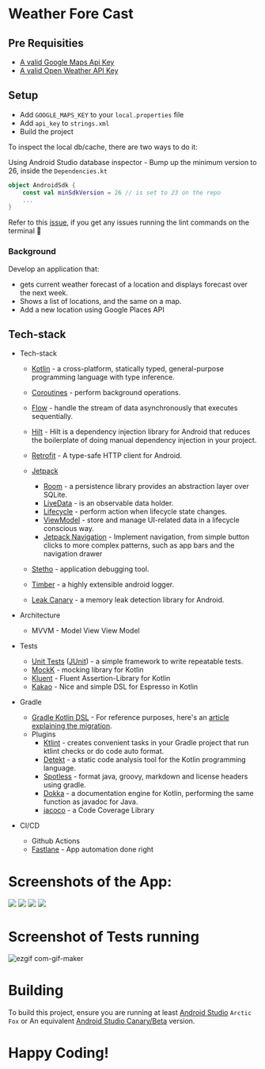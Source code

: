 # Weather Fore Cast


## Pre Requisities

- [A valid Google Maps Api Key](https://developers.google.com/maps/documentation/android-sdk/get-api-key)
- [A valid Open Weather API Key](https://openweathermap.org/appid)

## Setup
 - Add `GOOGLE_MAPS_KEY` to your `local.properties` file
 - Add ``api_key`` to `strings.xml`
 - Build the project



To inspect the local db/cache, there are two ways to do it:

Using Android Studio database inspector - Bump up the minimum version to 26, inside the `Dependencies.kt`

```kotlin
object AndroidSdk {
    const val minSdkVersion = 26 // is set to 23 on the repo
    ...
}
```

Refer to this [issue](https://github.com/gradle/gradle/issues/10248), if you get any issues running the lint commands on the terminal :rocket:

### Background

Develop an application that:

* gets current weather forecast of a location and displays forecast over the next week.
* Shows a list of locations, and the same on a map.
* Add a new location using Google Places API


## Tech-stack

* Tech-stack
    * [Kotlin](https://kotlinlang.org/) - a cross-platform, statically typed, general-purpose programming language with type inference.
    * [Coroutines](https://kotlinlang.org/docs/reference/coroutines-overview.html) - perform background operations.
    * [Flow](https://kotlinlang.org/docs/reference/coroutines/flow.html) - handle the stream of data asynchronously that executes sequentially.
    * [Hilt](https://developer.android.com/training/dependency-injection/hilt-android) - Hilt is a dependency injection library for Android that reduces the boilerplate of doing manual dependency injection in your project.
    * [Retrofit](https://square.github.io/retrofit/) - A type-safe HTTP client for Android.
    * [Jetpack](https://developer.android.com/jetpack)
        * [Room](https://developer.android.com/topic/libraries/architecture/room) - a persistence library provides an abstraction layer over SQLite.
        * [LiveData](https://developer.android.com/topic/libraries/architecture/livedata) - is an observable data holder.
        * [Lifecycle](https://developer.android.com/topic/libraries/architecture/lifecycle) - perform action when lifecycle state changes.
        * [ViewModel](https://developer.android.com/topic/libraries/architecture/viewmodel) - store and manage UI-related data in a lifecycle conscious way.
        * [Jetpack Navigation](https://developer.android.com/guide/navigation/navigation-getting-started) -  Implement navigation, from simple button clicks to more complex patterns, such as app bars and the navigation drawer


    * [Stetho](http://facebook.github.io/stetho/) - application debugging tool.
    * [Timber](https://github.com/JakeWharton/timber) - a highly extensible android logger.
    * [Leak Canary](https://github.com/square/leakcanary) - a memory leak detection library for Android.

* Architecture
    * MVVM - Model View View Model
* Tests
    * [Unit Tests](https://en.wikipedia.org/wiki/Unit_testing) ([JUnit](https://junit.org/junit4/)) - a simple framework to write repeatable tests.
    * [MockK](https://github.com/mockk) - mocking library for Kotlin
    * [Kluent](https://github.com/MarkusAmshove/Kluent) - Fluent Assertion-Library for Kotlin
    * [Kakao](https://github.com/agoda-com/Kakao) - Nice and simple DSL for Espresso in Kotlin
* Gradle
    * [Gradle Kotlin DSL](https://docs.gradle.org/current/userguide/kotlin_dsl.html) - For reference purposes, here's an [article explaining the migration](https://medium.com/@evanschepsiror/migrating-to-kotlin-dsl-4ee0d6d5c977).
    * Plugins
        * [Ktlint](https://github.com/JLLeitschuh/ktlint-gradle) - creates convenient tasks in your Gradle project that run ktlint checks or do code auto format.
        * [Detekt](https://github.com/detekt/detekt) - a static code analysis tool for the Kotlin programming language.
        * [Spotless](https://github.com/diffplug/spotless) - format java, groovy, markdown and license headers using gradle.
        * [Dokka](https://github.com/Kotlin/dokka) - a documentation engine for Kotlin, performing the same function as javadoc for Java.
        * [jacoco](https://github.com/jacoco/jacoco) - a Code Coverage Library
* CI/CD
    * Github Actions
    * [Fastlane](https://fastlane.tools) - App automation done right



# Screenshots of the App: 
![](https://user-images.githubusercontent.com/17246592/127883474-fdf83d0c-fd39-4305-992b-36633983fbfc.jpg)
![](https://user-images.githubusercontent.com/17246592/127883500-612aa0f7-6a41-4aa2-bc8b-9fe858b91ed6.jpg)
![](https://user-images.githubusercontent.com/17246592/127883510-296329aa-59ec-43fa-ab2a-38e13c750bd0.jpg)
![](https://user-images.githubusercontent.com/17246592/127883537-7f4ccdd3-d9d2-43c3-af58-d80f233d5e27.jpg)


# Screenshot of Tests running
![ezgif com-gif-maker](https://user-images.githubusercontent.com/17246592/127883854-a922e2a5-1ace-4e36-ba7e-e636ad53a54e.gif)

# Building
To build this project, ensure you are running at least [Android Studio](https://developer.android.com/studio) ```Arctic Fox``` or An equivalent [Android Studio Canary/Beta](https://developer.android.com/studio/preview) version.


# Happy Coding!

